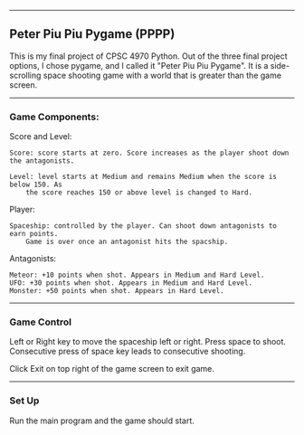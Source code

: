 ---------------------------
Peter Piu Piu Pygame (PPPP)
---------------------------
This is my final project of CPSC 4970 Python. 
Out of the three final project options, I chose pygame, and I
called it "Peter Piu Piu Pygame". It is a side-scrolling space
shooting game with a world that is greater than the game screen.

--------------------
### Game Components:
Score and Level:

    Score: score starts at zero. Score increases as the player shoot down the antagonists.

    Level: level starts at Medium and remains Medium when the score is below 150. As
        the score reaches 150 or above level is changed to Hard.

Player:
    
    Spaceship: controlled by the player. Can shoot down antagonists to earn points.
        Game is over once an antagonist hits the spacship.

Antagonists:

    Meteor: +10 points when shot. Appears in Medium and Hard Level.
    UFO: +30 points when shot. Appears in Medium and Hard Level.
    Monster: +50 points when shot. Appears in Hard Level.

----------------
### Game Control

Left or Right key to move the spaceship left or right.
Press space to shoot. Consecutive press of space key leads to consecutive shooting.

Click Exit on top right of the game screen to exit game.

---------------
### Set Up
Run the main program and the game should start.
